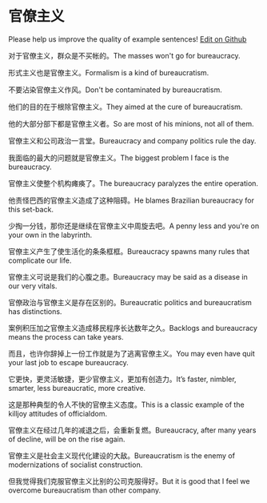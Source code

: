 # 官僚主义

Please help us improve the quality of example sentences! [Edit on Github](https://github.com/jiyushe/jiyu-example-sentence-source/blob/main/chinese/guanliaozhuyi.md)

<p><span class="chinese">对于官僚主义，群众是不买帐的。</span><span class="english">The masses won't go for bureaucracy.</span></p>

<p><span class="chinese">形式主义也是官僚主义。</span><span class="english">Formalism is a kind of bureaucratism.</span></p>

<p><span class="chinese">不要沾染官僚主义作风。</span><span class="english">Don't be contaminated by bureaucratism.</span></p>

<p><span class="chinese">他们的目的在于根除官僚主义。</span><span class="english">They aimed at the cure of bureaucratism.</span></p>

<p><span class="chinese">他的大部分部下都是官僚主义者。</span><span class="english">So are most of his minions, not all of them.</span></p>

<p><span class="chinese">官僚主义和公司政治一言堂。</span><span class="english">Bureaucracy and company politics rule the day.</span></p>

<p><span class="chinese">我面临的最大的问题就是官僚主义。</span><span class="english">The biggest problem I face is the bureaucracy.</span></p>

<p><span class="chinese">官僚主义使整个机构瘫痪了。</span><span class="english">The bureaucracy paralyzes the entire operation.</span></p>

<p><span class="chinese">他责怪巴西的官僚主义造成了这种阻碍。</span><span class="english">He blames Brazilian bureaucracy for this set-back.</span></p>

<p><span class="chinese">少掏一分钱，那你还是继续在官僚主义中周旋去吧。</span><span class="english">A penny less and you're on your own in the labyrinth.</span></p>

<p><span class="chinese">官僚主义产生了使生活化的条条框框。</span><span class="english">Bureaucracy spawns many rules that complicate our life.</span></p>

<p><span class="chinese">官僚主义可说是我们的心腹之患。</span><span class="english">Bureaucracy may be said as a disease in our very vitals.</span></p>

<p><span class="chinese">官僚政治与官僚主义是存在区别的。</span><span class="english">Bureaucratic politics and bureaucratism has distinctions.</span></p>

<p><span class="chinese">案例积压加之官僚主义造成移民程序长达数年之久。</span><span class="english">Backlogs and bureaucracy means the process can take years.</span></p>

<p><span class="chinese">而且，也许你辞掉上一份工作就是为了逃离官僚主义。</span><span class="english">You may even have quit your last job to escape bureaucracy.</span></p>

<p><span class="chinese">它更快，更灵活敏捷，更少官僚主义，更加有创造力。</span><span class="english">It’s faster, nimbler, smarter, less bureaucratic, more creative.</span></p>

<p><span class="chinese">这是那种典型的令人不快的官僚主义态度。</span><span class="english">This is a classic example of the killjoy attitudes of officialdom.</span></p>

<p><span class="chinese">官僚主义在经过几年的减退之后，会重新复燃。</span><span class="english">Bureaucracy, after many years of decline, will be on the rise again.</span></p>

<p><span class="chinese">官僚主义是社会主义现代化建设的大敌。</span><span class="english">Bureaucratism is the enemy of modernizations of socialist construction.</span></p>

<p><span class="chinese">但我觉得我们克服官僚主义比别的公司克服得好。</span><span class="english">But it is good that I feel we overcome bureaucratism than other company.</span></p>

